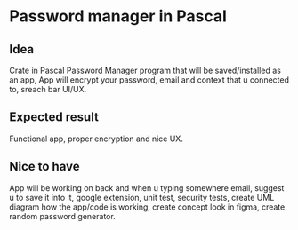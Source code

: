 # Password manager in Pascal  
## Idea
Crate in Pascal Password Manager program that will be saved/installed as an app,
App will encrypt your password, email and context that u connected to,
sreach bar
UI/UX.

## Expected result
Functional app, proper encryption and nice UX.

## Nice to have
App will be working on back and when u typing somewhere email, suggest u to save it into it,
google extension, unit test, security tests, create UML diagram how the app/code is working, create concept look in figma, create  random password generator.
